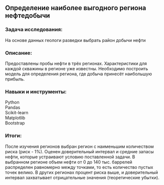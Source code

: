 ## Определение наиболее выгодного региона нефтедобычи

### Задача исследования:  
На основе данных геологи разведки выбрать район добычи нефти

### Описание:  
Предоставлены пробы нефти в трёх регионах. Характеристики для каждой скважины в регионе уже известны. Необходимо построить модель для определения региона, где добыча принесёт наибольшую прибыль. 

### Навыки и инструменты:  
Python  
Pandas  
Scikit-learn  
Matplotlib  
Bootstrap  

### Итоги: 

После изучения регионов выбран регион с наименьшим количеством риска (риск - 1%). Оценен доверительный интервал и средние запасы нефти, которые устраивают условию поставленной задачи. В выбранном регионе объем нефти от 0 до 140 тыс. баррелей распределен равномерно между точками, то есть количество пустых точек велико.
В других регионах процент риска выше, и доверительный интервал захватывает отрицательные значения (теоретические убытки).
